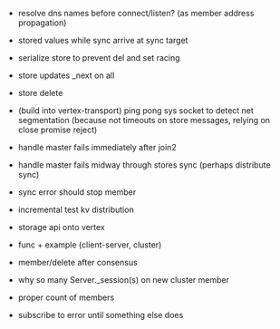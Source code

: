 * resolve dns names before connect/listen? (as member address propagation)
* stored values while sync arrive at sync target
* serialize store to prevent del and set racing
* store updates _next on all
* store delete
* (build into vertex-transport) ping pong sys socket to detect net segmentation (because not timeouts on store messages, relying on close promise reject)
* handle master fails immediately after join2
* handle master fails midway through stores sync (perhaps distribute sync)
* sync error should stop member

* incremental test kv distribution
* storage api onto vertex
* func + example (client-server, cluster)
* member/delete after consensus

* why so many Server._session(s) on new cluster member

* proper count of members
* subscribe to error until something else does
